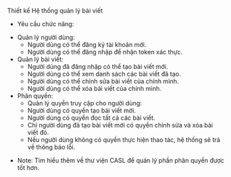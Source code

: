 Thiết kế Hệ thống quản lý bài viết

- Yêu cầu chức năng:

+ Quản lý người dùng: 
    - Người dùng có thể đăng ký tài khoản mới. 
    - Người dùng có thể đăng nhập để nhận token xác thực.
+ Quản lý bài viết: 
    - Người dùng đã đăng nhập có thể tạo bài viết mới. 
    - Người dùng có thể xem danh sách các bài viết đã tạo. 
    - Người dùng có thể chỉnh sửa bài viết của chính mình. 
    - Người dùng có thể xóa bài viết của chính mình.
+ Phân quyền: 
    - Quản lý quyền truy cập cho người dùng: 
    - Người dùng có quyền tạo bài viết mới. 
    - Người dùng có quyền đọc tất cả các bài viết. 
    - Chỉ người dùng đã tạo bài viết mới có quyền chỉnh sửa và xóa bài viết đó. 
    - Nếu người dùng không có quyền thực hiện thao tác, hệ thống sẽ trả về thông báo lỗi.

- Note: Tìm hiểu thêm về thư viện CASL để quản lý phần phân quyền được tốt hơn.